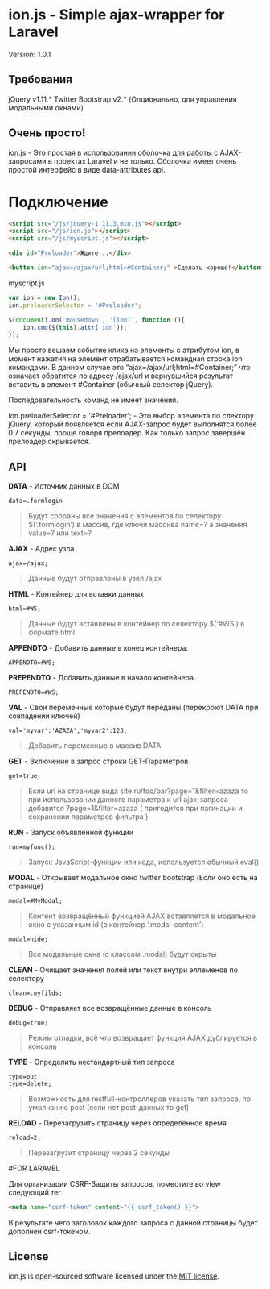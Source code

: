 # ion.js - Simple ajax-wrapper for Laravel
Version: 1.0.1

## Требования

jQuery v1.11.*
Twitter Bootstrap v2.* (Опционально, для управления модальными окнами)

## Очень просто!

ion.js - Это простая в использовании оболочка для работы с AJAX-запросами в проектах 
Laravel и не только. Оболочка имеет очень простой интерфейс в виде data-attributes api.

# Подключение

```html
<script src="/js/jquery-1.11.3.min.js"></script>
<script src="/js/ion.js"></script>
<script src="/js/myscript.js"></script>

<div id="Preloader">Ждите...</div>

<button ion="ajax=/ajax/url;html=#Container;" >Сделать хорошо!</button>
```

myscript.js
```js
var ion = new Ion();
ion.preloaderSelector = '#Preloader';

$(document).on('mousedown', '[ion]', function (){
    ion.cmd($(this).attr('ion'));
});
```
Мы просто вешаем событие клика на элементы с атрибутом ion, в момент нажатия на элемент отрабатывается командная строка ion командами. В данном случае это “ajax=/ajax/url;html=#Container;” что означает обратится по адресу /ajax/url и вернувшийся результат вставить в элемент  #Container (обычный селектор jQuery).

Последовательность команд не имеет значения.

ion.preloaderSelector = '#Preloader'; - Это выбор элемента по слектору jQuery, который появляется если AJAX-запрос будет выполнятся более 0.7 секунды, 
проще говоря прелоадер. Как только запрос завершён прелоадер скрывается.

## API

**DATA** - Источник данных в DOM
```
data=.formlogin
```
> Будут собраны все значения с элементов по селектору $(‘.formlogin’) в массив, где ключи массива name=? а значения value=? или text=?

**AJAX** - Адрес узла
```
ajax=/ajax;
```
> Данные будут отправлены в узел /ajax

**HTML** - Контейнер для вставки данных
```
html=#WS;
```
> Данные будут вставлены в контейнер по селектору $(‘#WS’) в формате html

**APPENDTO** - Добавить данные в конец контейнера.
```
APPENDTO=#WS;
```

**PREPENDTO** - Добавить данные в начало контейнера.
```
PREPENDTO=#WS;
```

**VAL** - Свои переменные которые будут переданы (перекроют DATA при совпадении ключей)
```
val='myvar':'AZAZA','myvar2':123;
```
> Добавить переменные в массив DATA

**GET** - Включение в запрос строки GET-Параметров
```
get=true;
```
> Если url на странице вида site.ru/foo/bar?page=1&filter=azaza то при использовании данного параметра к url ajax-запроса добавится ?page=1&filter=azaza ( пригодится при пагинации и сохранении параметров фильтра )

**RUN** - Запуск объявленной функции
```
run=myfunc();
```
> Запуск JavaScript-функции или кода, используется обычный eval()

**MODAL** - Открывает модальное окно twitter bootstrap (Если оно есть на странице)
```
modal=#MyModal;
```
> Контент возвращённый функцией AJAX вставляется в модальное окно с указанным id (в контейнер ‘.modal-content’)

```
modal=hide;
```
> Все модальные окна (с классом .modal) будут скрыты

**CLEAN** - Очищает значения полей или текст внутри эллеменов по селектору
```
clean=.myfilds;
```

**DEBUG** - Отправляет все возвращённые данные в консоль
```
debug=true;
```
> Режим отладки, всё что возвращает функция AJAX дублируется в консоль

**TYPE** - Определить нестандартный тип запроса
```
type=put;
type=delete;
```
> Возможность для restfull-контроллеров указать тип запроса, по умолчанию post (если нет post-данных то get)

**RELOAD** - Перезагрузить страницу через определённое время
```
reload=2;
```
> Перезагрузит страницу через 2 секунды

#FOR LARAVEL

Для организации CSRF-Защиты запросов, поместите во view следующий тег
```html
<meta name="csrf-token" content="{{ csrf_token() }}">
```
В результате чего заголовок каждого запроса с данной страницы будет дополнен csrf-токеном.

## License

ion.js is open-sourced software licensed under the [MIT license](http://opensource.org/licenses/MIT).
